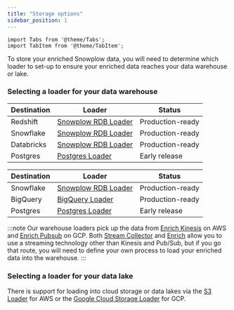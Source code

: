 ```yaml
---
title: "Storage options"
sidebar_position: 1
---
```


```mdx-code-block
import Tabs from '@theme/Tabs';
import TabItem from '@theme/TabItem';
```

To store your enriched Snowplow data, you will need to determine which loader to set-up to ensure your enriched data reaches your data warehouse or lake. 

### Selecting a loader for your data warehouse
<Tabs groupId="cloud" queryString>
  <TabItem value="aws" label="AWS" default>

| Destination | Loader | Status |
| --- | --- | --- |
| Redshift | [Snowplow RDB Loader](/docs/pipeline-components-and-applications/loaders-storage-targets/snowplow-rdb-loader/index.md) | Production-ready |
| Snowflake | [Snowplow RDB Loader](/docs/pipeline-components-and-applications/loaders-storage-targets/snowplow-rdb-loader/index.md) | Production-ready |
| Databricks | [Snowplow RDB Loader](/docs/pipeline-components-and-applications/loaders-storage-targets/snowplow-rdb-loader/index.md) | Production-ready |
| Postgres | [Postgres Loader](/docs/pipeline-components-and-applications/loaders-storage-targets/snowplow-postgres-loader/index.md) | Early release |

  </TabItem>
  <TabItem value="gcp" label="GCP">

| Destination | Loader | Status |
| --- | --- | --- |
| Snowflake | [Snowplow RDB Loader](/docs/pipeline-components-and-applications/loaders-storage-targets/snowplow-rdb-loader/index.md) | Production-ready |
| BigQuery | [BigQuery Loader](/docs/pipeline-components-and-applications/loaders-storage-targets/bigquery-loader/index.md) | Production-ready |
| Postgres | [Postgres Loader](/docs/pipeline-components-and-applications/loaders-storage-targets/snowplow-postgres-loader/index.md) | Early release |

  </TabItem>
</Tabs>

:::note
Our warehouse loaders pick up the data from [Enrich Kinesis](/docs/pipeline-components-and-applications/enrichment-components/enrich-kinesis/index.md) on AWS and [Enrich Pubsub](/docs/pipeline-components-and-applications/enrichment-components/enrich-pubsub/index.md) on GCP. Both [Stream Collector](/docs/pipeline-components-and-applications/stream-collector/index.md) and [Enrich](/docs/pipeline-components-and-applications/enrichment-components/index.md) allow you to use a streaming technology other than Kinesis and Pub/Sub, but if you go that route, you will need to define your own process to load your enriched data into the warehouse.
:::

### Selecting a loader for your data lake 

There is support for loading into cloud storage or data lakes via the [S3 Loader](/docs/pipeline-components-and-applications/loaders-storage-targets/s3-loader/index.md) for AWS or the [Google Cloud Storage Loader](/docs/pipeline-components-and-applications/loaders-storage-targets/google-cloud-storage-loader/index.md) for GCP.
